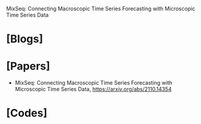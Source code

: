 MixSeq: Connecting Macroscopic Time Series Forecasting with Microscopic Time Series Data


# [Blogs]

# [Papers]
+ MixSeq: Connecting Macroscopic Time Series Forecasting with Microscopic Time Series Data, https://arxiv.org/abs/2110.14354


# [Codes]

